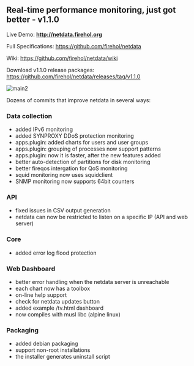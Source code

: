 ## Real-time performance monitoring, just got better - v1.1.0

Live Demo: **http://netdata.firehol.org**

Full Specifications: https://github.com/firehol/netdata

Wiki: https://github.com/firehol/netdata/wiki

Download v1.1.0 release packages: https://github.com/firehol/netdata/releases/tag/v1.1.0

![main2](https://cloud.githubusercontent.com/assets/2662304/14703239/91270316-07b7-11e6-8c95-5614e75a474b.gif)

Dozens of commits that improve netdata in several ways:

### Data collection
 - added IPv6 monitoring
 - added SYNPROXY DDoS protection monitoring
 - apps.plugin: added charts for users and user groups
 - apps.plugin: grouping of processes now support patterns
 - apps.plugin: now it is faster, after the new features added
 - better auto-detection of partitions for disk monitoring
 - better fireqos intergation for QoS monitoring
 - squid monitoring now uses squidclient
 - SNMP monitoring now supports 64bit counters

### API
 - fixed issues in CSV output generation
 - netdata can now be restricted to listen on a specific IP (API and web server)

### Core
 - added error log flood protection

### Web Dashboard
 - better error handling when the netdata server is unreachable
 - each chart now has a toolbox
 - on-line help support
 - check for netdata updates button
 - added example /tv.html dashboard
 - now compiles with musl libc (alpine linux)

### Packaging
 - added debian packaging
 - support non-root installations
 - the installer generates uninstall script
